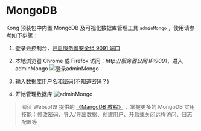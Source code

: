 # MongoDB

Kong 预装包中内置 MongoDB 及可视化数据库管理工具 `adminMongo` ，使用请参考如下步骤：

1. 登录云控制台，[开启服务器安全组 9091 端口](https://support.websoft9.com/docs/faq/zh/tech-instance.html)

2. 本地浏览器 Chrome 或 Firefox 访问：_http://服务器公网 IP:9091_，进入 adminMongo
   ![登录adminMongo](https://libs.websoft9.com/Websoft9/DocsPicture/zh/mongodb/adminmongo-connect001-websoft9.png)

3. 输入数据库用户名和密码([不知道密码？](/zh/stack-accounts.md))

4. 开始管理数据库
   ![adminMongo](https://libs.websoft9.com/Websoft9/DocsPicture/zh/mongodb/adminmongo-connect003-websoft9.png)

> 阅读 Websoft9 提供的 [《MangoDB 教程》](https://support.websoft9.com/docs/mongodb/zh/solution-gui.html) ，掌握更多的 MongoDB 实用技能：修改密码、导入/导出数据、创建用户、开启或关闭远程访问、日志配置等
